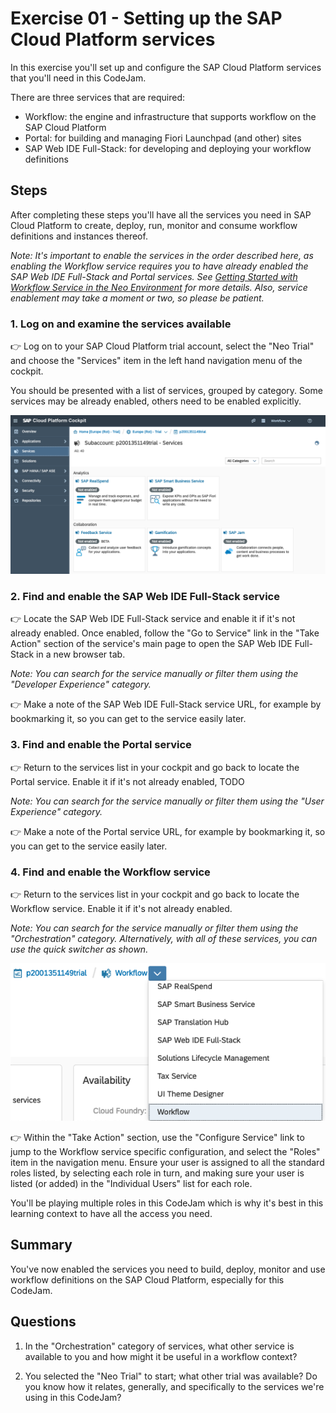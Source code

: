 # Exercise 01 - Setting up the SAP Cloud Platform services

In this exercise you'll set up and configure the SAP Cloud Platform services that you'll need in this CodeJam.

There are three services that are required:

- Workflow: the engine and infrastructure that supports workflow on the SAP Cloud Platform
- Portal: for building and managing Fiori Launchpad (and other) sites
- SAP Web IDE Full-Stack: for developing and deploying your workflow definitions


## Steps

After completing these steps you'll have all the services you need in SAP Cloud Platform to create, deploy, run, monitor and consume workflow definitions and instances thereof.

_Note: It's important to enable the services in the order described here, as enabling the Workflow service requires you to have already enabled the SAP Web IDE Full-Stack and Portal services. See [Getting Started with Workflow Service in the Neo Environment](https://help.sap.com/viewer/f85276c5069a429fa37d1cd352785c25/Cloud/en-US/3805ffa92af64eafb6ceff83716262ba.html) for more details. Also, service enablement may take a moment or two, so please be patient._

### 1. Log on and examine the services available

:point_right: Log on to your SAP Cloud Platform trial account, select the "Neo Trial" and choose the "Services" item in the left hand navigation menu of the cockpit.

You should be presented with a list of services, grouped by category. Some services may be already enabled, others need to be enabled explicitly.

![Services](services.png)

### 2. Find and enable the SAP Web IDE Full-Stack service

:point_right: Locate the SAP Web IDE Full-Stack service and enable it if it's not already enabled. Once enabled, follow the "Go to Service" link in the "Take Action" section of the service's main page to open the SAP Web IDE Full-Stack in a new browser tab.

_Note: You can search for the service manually or filter them using the "Developer Experience" category._

:point_right: Make a note of the SAP Web IDE Full-Stack service URL, for example by bookmarking it, so you can get to the service easily later.

### 3. Find and enable the Portal service

:point_right: Return to the services list in your cockpit and go back to locate the Portal service. Enable it if it's not already enabled, TODO

_Note: You can search for the service manually or filter them using the "User Experience" category._

:point_right: Make a note of the Portal service URL, for example by bookmarking it, so you can get to the service easily later.


### 4. Find and enable the Workflow service

:point_right: Return to the services list in your cockpit and go back to locate the Workflow service. Enable it if it's not already enabled.

_Note: You can search for the service manually or filter them using the "Orchestration" category. Alternatively, with all of these services, you can use the quick switcher as shown._

![using the quick switcher](quickswitcher.png)

:point_right: Within the "Take Action" section, use the "Configure Service" link to jump to the Workflow service specific configuration, and select the "Roles" item in the navigation menu. Ensure your user is assigned to all the standard roles listed, by selecting each role in turn, and making sure your user is listed (or added) in the "Individual Users" list for each role.

You'll be playing multiple roles in this CodeJam which is why it's best in this learning context to have all the access you need.

## Summary

You've now enabled the services you need to build, deploy, monitor and use workflow definitions on the SAP Cloud Platform, especially for this CodeJam.

## Questions

1. In the "Orchestration" category of services, what other service is available to you and how might it be useful in a workflow context?

1. You selected the "Neo Trial" to start; what other trial was available? Do you know how it relates, generally, and specifically to the services we're using in this CodeJam?

